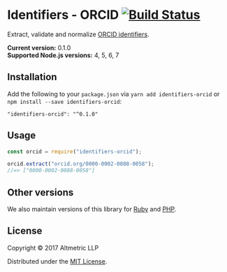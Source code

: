 # Identifiers - ORCID [![Build Status](https://travis-ci.org/altmetric/identifiers-orcid.svg?branch=master)](https://travis-ci.org/altmetric/identifiers-orcid)

Extract, validate and normalize [ORCID identifiers](http://orcid.org/).

**Current version:** 0.1.0  
**Supported Node.js versions:** 4, 5, 6, 7

## Installation

Add the following to your `package.json` via `yarn add identifiers-orcid` or `npm install --save identifiers-orcid`:

```shell
"identifiers-orcid": "^0.1.0"
```

## Usage

```javascript
const orcid = require("identifiers-orcid");

orcid.extract("orcid.org/0000-0002-0088-0058");
//=> ["0000-0002-0088-0058"]
```

## Other versions

We also maintain versions of this library for [Ruby](https://github.com/altmetric/identifiers) and [PHP](https://github.com/altmetric/php-identifiers).

## License

Copyright © 2017 Altmetric LLP

Distributed under the [MIT License](http://opensource.org/licenses/MIT).
